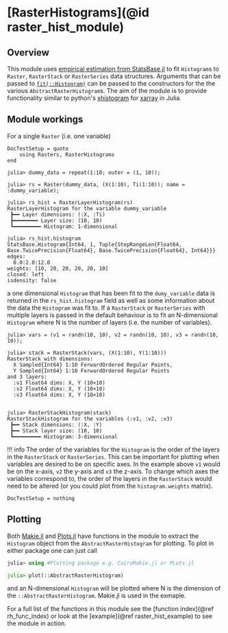 # [RasterHistograms](@id raster_hist_module)

## Overview

This module uses [empirical estimation from StatsBase.jl](https://juliastats.org/StatsBase.jl/stable/empirical/) to fit `Histogram`s to `Raster`, `RasterStack` or `RasterSeries` data structures.
Arguments that can be passed to [`fit(::Histogram)`](https://juliastats.org/StatsBase.jl/stable/empirical/#StatsAPI.fit-Tuple{Type{Histogram},%20Vararg{Any}}) can be passed to the constructors for the the various `AbstractRasterHistogram`s.
The aim of the module is to provide functionality similar to python's [xhistogram](https://xhistogram.readthedocs.io/en/latest/index.html) for [xarray](https://docs.xarray.dev/en/stable/) in Julia.

## Module workings

For a single `Raster` (i.e. one variable)

```@meta
DocTestSetup = quote
    using Rasters, RasterHistograms
end
```

```jldoctest
julia> dummy_data = repeat(1:10; outer = (1, 10));

julia> rs = Raster(dummy_data, (X(1:10), Ti(1:10)); name = :dummy_variable);

julia> rs_hist = RasterLayerHistogram(rs)
RasterLayerHistogram for the variable dummy_variable
 ┣━━ Layer dimensions: (:X, :Ti) 
 ┣━━━━━━━━ Layer size: (10, 10)
 ┗━━━━━━━━━ Histogram: 1-dimensional

julia> rs_hist.histogram
StatsBase.Histogram{Int64, 1, Tuple{StepRangeLen{Float64, Base.TwicePrecision{Float64}, Base.TwicePrecision{Float64}, Int64}}}
edges:
  0.0:2.0:12.0
weights: [10, 20, 20, 20, 20, 10]
closed: left
isdensity: false

```

a one dimensional `Histogram` that has been fit to the `dumy_variable` data is returned in the `rs_hist.histogram` field as well as some information about the data the `Histogram` was fit to.
If a `RasterStack` or `RasterSeries` with multiple layers is passed in the default behaviour is to fit an N-dimensional `Histogram` where N is the number of layers (i.e. the number of variables).

```jldoctest
julia> vars = (v1 = randn(10, 10), v2 = randn(10, 10), v3 = randn(10, 10));

julia> stack = RasterStack(vars, (X(1:10), Y(1:10)))
RasterStack with dimensions: 
  X Sampled{Int64} 1:10 ForwardOrdered Regular Points,
  Y Sampled{Int64} 1:10 ForwardOrdered Regular Points
and 3 layers:
  :v1 Float64 dims: X, Y (10×10)
  :v2 Float64 dims: X, Y (10×10)
  :v3 Float64 dims: X, Y (10×10)


julia> RasterStackHistogram(stack)
RasterStackHistogram for the variables (:v1, :v2, :v3)
 ┣━━ Stack dimensions: (:X, :Y)
 ┣━━ Stack layer size: (10, 10)
 ┗━━━━━━━━━ Histogram: 3-dimensional

```

!!! info
    The order of the variables for the `Histogram` is the order of the layers in the `RasterStack` or `RasterSeries`. This can be important for plotting when variables are desired to be on specific axes. In the example above `v1` would be on the x-axis, `v2` the y-axis and `v3` the z-axis. To change which axes the variables correspond to, the order of the layers in the `RasterStack` would need to be altered (or you could plot from the `histogram.weights` matrix).

```@meta
DocTestSetup = nothing
```

## Plotting

Both [Makie.jl](https://docs.makie.org/stable/) and [Plots.jl](https://docs.juliaplots.org/stable/) have functions in the module to extract the `Histogram` object from the `AbstractRasterHistogram` for plotting.
To plot in either package one can just call

```julia
julia> using #Plotting package e.g. CairoMakie.jl or PLots.jl 

julia> plot(::AbstractRasterHistogram)
```

and an N-dimensional `Histogram` will be plotted where N is the dimension of the `::AbstractRasterHistogram`.
Makie.jl is used in the exmaple.

For a full list of the functions in this module see the [function index](@ref rh_func_index) or look at the [example](@ref raster_hist_example) to see the module in action.
